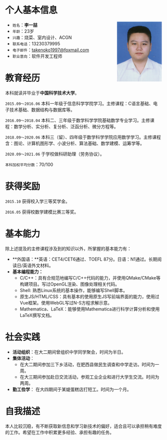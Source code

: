 
# 个人基本信息

<img src="_media/photo.jpg" style="width:calc(min(24vw,9rem)); float:right;"></img>
 - `姓名`：**李一喆**
 - `年龄`：23岁
 - `兴趣`：烧菜、室内设计、ACGN
 - `联系电话`：13230379995
 - `电子邮件`：<takenoko1997@foxmail.com>
 - `职业意向`：软件开发工程师

# 教育经历

本科就读并毕业于**中国科学技术大学**。

`2015.09～2016.06` 本科一年级于信息科学学院学习。主修课程：C语言基础、电子技术基础、数据结构与数据库等。

`2016.09～2018.04` 本科二、三年级于数学科学学院基础数学专业学习。主修课程：数学分析、实分析、复分析、泛函分析、微分方程等。

`2018.09～2020.06` 本科三（留）、四年级于数学科学学院应用数学学习。主修课程含：图论、计算机图形学、小波分析、算法基础、数学建模、运筹学等。

`2020.09～2021.06` 于学校做科研助理（劳务协议）。

`本科加权平均分数`：70/100

# 获得奖励

`2015.10` 获得校入学三等奖学金。

`2016.05` 获得校数学建模比赛三等奖。

# 基本能力

除上述提及的主修课程涉及到的知识以外，所掌握的基本能力有：
 - **外国语：**英语：CET4/CET6通过、TOEFL 87分。日语：N1通过。长期阅读日/英语外文材料。
 - **基本编程能力：**
   * C/C++：具有合规范地编写C/C++代码的能力，并使用QMake/CMake等构建项目。写过OpenGL渲染、图像处理相关代码。
   * Shell: 熟悉Linux系统的基本操作，能够编写Shell脚本。
   * 原生JS/HTML/CSS：具有基本的使用原生JS写前端界面的能力，使用过Vue框架。使用WebGL写过N-S方程求解示意。
   * Mathematica、LaTeX：能够使用Mathematica进行科学计算分析和使用LaTeX撰写文档。

# 社会实践

 - **活动组织**：在大二期间曾组织中学同学聚会，时间为半日。
 - **集体活动**：
   * 在大二期间参加三下乡活动，在肥西县做民生调查和中学走访。时间为一周。
   * 在大三期间参加赴日交流活动，参观工业企业和进行大学生交流。时间为两周。
 - **勤工俭学**： 在大四期间于某媞蛋糕店打短工。时间为一个月。

# 自我描述

本人比较沉稳，有不断获取新信息和学习新技术的偏好，适合且可以承担稍有难度的工作。希望在工作中积累更多经验、承担有趣的任务。
